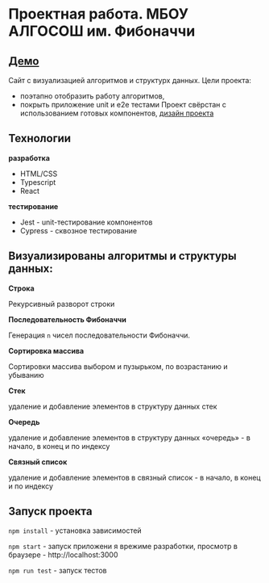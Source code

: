 # Проектная работа. МБОУ АЛГОСОШ им. Фибоначчи
## [Демо](https://ananastii.github.io/algososh/)

Сайт с визуализацией алгоритмов и структурх данных. 
Цели проекта:
 - поэтапно отобразить работу алгоритмов,
 - покрыть приложение unit и e2e тестами
Проект свёрстан с использованием готовых компонентов, [дизайн проекта](https://www.figma.com/file/RIkypcTQN5d37g7RRTFid0/Algososh_external_link?node-id=0%3A1) 

## Технологии

**разработка**
- HTML/CSS
- Typescript
- React
  
**тестирование**
- Jest - unit-тестирование компонентов 
- Cypress -  сквозное тестирование

## Визуализированы алгоритмы и структуры данных:
**Строка**

Рекурсивный разворот строки

**Последовательность Фибоначчи**

Генерация `n` чисел последовательности Фибоначчи. 

**Сортировка массива**

Сортировки массива выбором и пузырьком, по возрастанию и убыванию

**Стек**

удаление и добавление элементов в структуру данных стек

**Очередь**

удаление и добавление элементов в структуру данных «очередь» - в начало, в конец и по индексу

**Связный список**

удаление и добавление элементов в связный список - в начало, в конец и по индексу

## Запуск проекта

```npm install``` - установка зависимостей

```npm start``` - запуск приложени я врежиме разработки, просмотр в браузере - http://localhost:3000

```npm run test``` - запуск тестов
